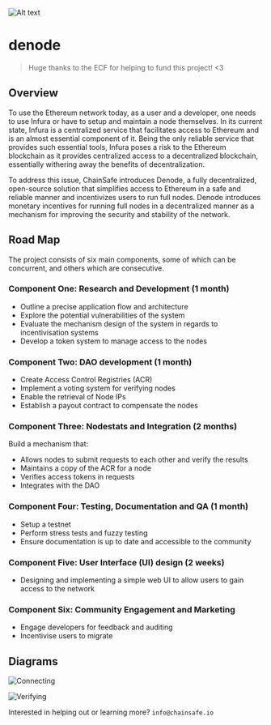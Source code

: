 ![Alt text](https://raw.githubusercontent.com/ChainSafeSystems/denode/master/denode.png "Optional Title")

# denode

> Huge thanks to the ECF for helping to fund this project! <3

## Overview
To use the Ethereum network today, as a user and a developer, one needs to use Infura or have to setup and maintain a node themselves. In its current state, Infura is a centralized service that facilitates access to Ethereum and is an almost essential component of it. Being the only reliable service that provides such essential tools, Infura poses a risk to the Ethereum blockchain as it provides centralized access to a decentralized blockchain, essentially withering away the benefits of decentralization.

To address this issue, ChainSafe introduces Denode, a fully decentralized, open-source solution that simplifies access to Ethereum in a safe and reliable manner and incentivizes users to run full nodes. Denode introduces monetary incentives for running full nodes in a decentralized manner as a mechanism for improving the security and stability of the network.


## Road Map
The project consists of six main components, some of which can be concurrent, and others which are consecutive.

### Component One: Research and Development (1 month)
- Outline a precise application flow and architecture
- Explore the potential vulnerabilities of the system
- Evaluate the mechanism design of the system in regards to incentivisation systems
- Develop a token system to manage access to the nodes

### Component Two: DAO development (1 month)
- Create Access Control Registries (ACR)
- Implement a voting system for verifying nodes
- Enable the retrieval of Node IPs
- Establish a payout contract to compensate the nodes

### Component Three: Nodestats and Integration (2 months)
Build a mechanism that:
- Allows nodes to submit requests to each other and verify the results
- Maintains a copy of the ACR for a node
- Verifies access tokens in requests
- Integrates with the DAO

### Component Four: Testing, Documentation and QA (1 month)
- Setup a testnet
- Perform stress tests and fuzzy testing
- Ensure documentation is up to date and accessible to the community

### Component Five: User Interface (UI) design (2 weeks)
- Designing and implementing a simple web UI to allow users to gain access to the network

### Component Six: Community Engagement and Marketing
- Engage developers for feedback and auditing
- Incentivise users to migrate

## Diagrams
![Connecting](https://raw.githubusercontent.com/ChainSafeSystems/denode/master/images/denode-connecting.png)

![Verifying](https://raw.githubusercontent.com/ChainSafeSystems/denode/master/images/denode-verifying.png)


Interested in helping out or learning more? `info@chainsafe.io`